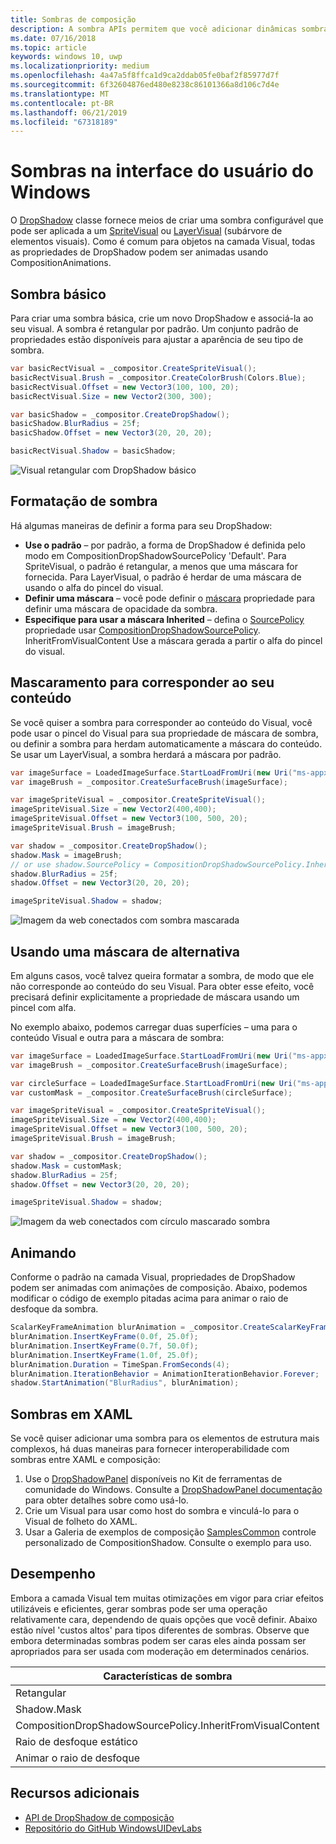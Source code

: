 ```yaml
---
title: Sombras de composição
description: A sombra APIs permitem que você adicionar dinâmicas sombras personalizáveis para conteúdo de interface do usuário.
ms.date: 07/16/2018
ms.topic: article
keywords: windows 10, uwp
ms.localizationpriority: medium
ms.openlocfilehash: 4a47a5f8ffca1d9ca2ddab05fe0baf2f85977d7f
ms.sourcegitcommit: 6f32604876ed480e8238c86101366a8d106c7d4e
ms.translationtype: MT
ms.contentlocale: pt-BR
ms.lasthandoff: 06/21/2019
ms.locfileid: "67318189"
---
```

# <a name="shadows-in-windows-ui"></a>Sombras na interface do usuário do Windows

O [DropShadow](/uwp/api/Windows.UI.Composition.DropShadow) classe fornece meios de criar uma sombra configurável que pode ser aplicada a um [SpriteVisual](/uwp/api/windows.ui.composition.spritevisual) ou [LayerVisual](/uwp/api/windows.ui.composition.layervisual) (subárvore de elementos visuais). Como é comum para objetos na camada Visual, todas as propriedades de DropShadow podem ser animadas usando CompositionAnimations.

## <a name="basic-drop-shadow"></a>Sombra básico

Para criar uma sombra básica, crie um novo DropShadow e associá-la ao seu visual. A sombra é retangular por padrão. Um conjunto padrão de propriedades estão disponíveis para ajustar a aparência de seu tipo de sombra.

```cs
var basicRectVisual = _compositor.CreateSpriteVisual();
basicRectVisual.Brush = _compositor.CreateColorBrush(Colors.Blue);
basicRectVisual.Offset = new Vector3(100, 100, 20);
basicRectVisual.Size = new Vector2(300, 300);

var basicShadow = _compositor.CreateDropShadow();
basicShadow.BlurRadius = 25f;
basicShadow.Offset = new Vector3(20, 20, 20);

basicRectVisual.Shadow = basicShadow;
```

![Visual retangular com DropShadow básico](images/rectangular-dropshadow.png)

## <a name="shaping-the-shadow"></a>Formatação de sombra

Há algumas maneiras de definir a forma para seu DropShadow:

- **Use o padrão** – por padrão, a forma de DropShadow é definida pelo modo em CompositionDropShadowSourcePolicy 'Default'. Para SpriteVisual, o padrão é retangular, a menos que uma máscara for fornecida. Para LayerVisual, o padrão é herdar de uma máscara de usando o alfa do pincel do visual.
- **Definir uma máscara** – você pode definir o [máscara](/uwp/api/windows.ui.composition.dropshadow.mask) propriedade para definir uma máscara de opacidade da sombra.
- **Especifique para usar a máscara Inherited** – defina o [SourcePolicy](/uwp/api/windows.ui.composition.dropshadow.sourcepolicy) propriedade usar [CompositionDropShadowSourcePolicy](/uwp/api/windows.ui.composition.compositiondropshadowsourcepolicy). InheritFromVisualContent Use a máscara gerada a partir o alfa do pincel do visual.

## <a name="masking-to-match-your-content"></a>Mascaramento para corresponder ao seu conteúdo

Se você quiser a sombra para corresponder ao conteúdo do Visual, você pode usar o pincel do Visual para sua propriedade de máscara de sombra, ou definir a sombra para herdam automaticamente a máscara do conteúdo. Se usar um LayerVisual, a sombra herdará a máscara por padrão.

```cs
var imageSurface = LoadedImageSurface.StartLoadFromUri(new Uri("ms-appx:///Assets/myImage.png"));
var imageBrush = _compositor.CreateSurfaceBrush(imageSurface);

var imageSpriteVisual = _compositor.CreateSpriteVisual();
imageSpriteVisual.Size = new Vector2(400,400);
imageSpriteVisual.Offset = new Vector3(100, 500, 20);
imageSpriteVisual.Brush = imageBrush;

var shadow = _compositor.CreateDropShadow();
shadow.Mask = imageBrush;
// or use shadow.SourcePolicy = CompositionDropShadowSourcePolicy.InheritFromVisualContent;
shadow.BlurRadius = 25f;
shadow.Offset = new Vector3(20, 20, 20);

imageSpriteVisual.Shadow = shadow;
```

![Imagem da web conectados com sombra mascarada](images/ms-brand-web-dropshadow.png)

## <a name="using-an-alternative-mask"></a>Usando uma máscara de alternativa

Em alguns casos, você talvez queira formatar a sombra, de modo que ele não corresponde ao conteúdo do seu Visual. Para obter esse efeito, você precisará definir explicitamente a propriedade de máscara usando um pincel com alfa.

No exemplo abaixo, podemos carregar duas superfícies – uma para o conteúdo Visual e outra para a máscara de sombra:

```cs
var imageSurface = LoadedImageSurface.StartLoadFromUri(new Uri("ms-appx:///Assets/myImage.png"));
var imageBrush = _compositor.CreateSurfaceBrush(imageSurface);

var circleSurface = LoadedImageSurface.StartLoadFromUri(new Uri("ms-appx:///Assets/myCircleImage.png"));
var customMask = _compositor.CreateSurfaceBrush(circleSurface);

var imageSpriteVisual = _compositor.CreateSpriteVisual();
imageSpriteVisual.Size = new Vector2(400,400);
imageSpriteVisual.Offset = new Vector3(100, 500, 20);
imageSpriteVisual.Brush = imageBrush;

var shadow = _compositor.CreateDropShadow();
shadow.Mask = customMask;
shadow.BlurRadius = 25f;
shadow.Offset = new Vector3(20, 20, 20);

imageSpriteVisual.Shadow = shadow;
```

![Imagem da web conectados com círculo mascarado sombra](images/ms-brand-web-masked-dropshadow.png)

## <a name="animating"></a>Animando

Conforme o padrão na camada Visual, propriedades de DropShadow podem ser animadas com animações de composição. Abaixo, podemos modificar o código de exemplo pitadas acima para animar o raio de desfoque da sombra.

```cs
ScalarKeyFrameAnimation blurAnimation = _compositor.CreateScalarKeyFrameAnimation();
blurAnimation.InsertKeyFrame(0.0f, 25.0f);
blurAnimation.InsertKeyFrame(0.7f, 50.0f);
blurAnimation.InsertKeyFrame(1.0f, 25.0f);
blurAnimation.Duration = TimeSpan.FromSeconds(4);
blurAnimation.IterationBehavior = AnimationIterationBehavior.Forever;
shadow.StartAnimation("BlurRadius", blurAnimation);
```

## <a name="shadows-in-xaml"></a>Sombras em XAML

Se você quiser adicionar uma sombra para os elementos de estrutura mais complexos, há duas maneiras para fornecer interoperabilidade com sombras entre XAML e composição:

1. Use o [DropShadowPanel](https://github.com/windows-toolkit/WindowsCommunityToolkit/blob/master/Microsoft.Toolkit.Uwp.UI.Controls/DropShadowPanel/DropShadowPanel.Properties.cs) disponíveis no Kit de ferramentas de comunidade do Windows. Consulte a [DropShadowPanel documentação](https://docs.microsoft.com/windows/uwpcommunitytoolkit/controls/DropShadowPanel) para obter detalhes sobre como usá-lo.
1. Crie um Visual para usar como host do sombra e vinculá-lo para o Visual de folheto do XAML.
1. Usar a Galeria de exemplos de composição [SamplesCommon](https://github.com/microsoft/WindowsCompositionSamples/tree/master/SamplesCommon/SamplesCommon) controle personalizado de CompositionShadow. Consulte o exemplo para uso.

## <a name="performance"></a>Desempenho

Embora a camada Visual tem muitas otimizações em vigor para criar efeitos utilizáveis e eficientes, gerar sombras pode ser uma operação relativamente cara, dependendo de quais opções que você definir. Abaixo estão nível 'custos altos' para tipos diferentes de sombras. Observe que embora determinadas sombras podem ser caras eles ainda possam ser apropriados para ser usada com moderação em determinados cenários.

Características de sombra| Custo
------------- | -------------
Retangular    | Baixo
Shadow.Mask      | Alto
CompositionDropShadowSourcePolicy.InheritFromVisualContent | Alto
Raio de desfoque estático | Baixo
Animar o raio de desfoque | Alto

## <a name="additional-resources"></a>Recursos adicionais

- [API de DropShadow de composição](/uwp/api/Windows.UI.Composition.DropShadow)
- [Repositório do GitHub WindowsUIDevLabs](https://github.com/microsoft/WindowsCompositionSamples)